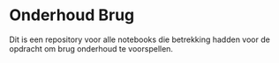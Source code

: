 # Onderhoud Brug
Dit is een repository voor alle notebooks die betrekking hadden voor de opdracht om brug onderhoud te voorspellen.

